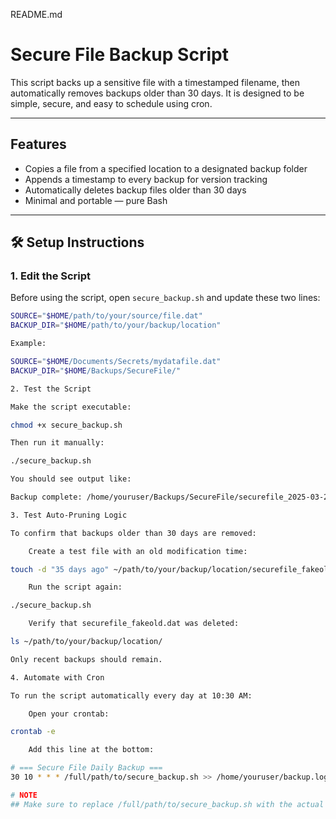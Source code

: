 README.md 

# Secure File Backup Script

This script backs up a sensitive file with a timestamped filename, then automatically removes backups older than 30 days. It is designed to be simple, secure, and easy to schedule using cron.

---

## Features

- Copies a file from a specified location to a designated backup folder
- Appends a timestamp to every backup for version tracking
- Automatically deletes backup files older than 30 days
- Minimal and portable — pure Bash

---

## 🛠 Setup Instructions

### 1. Edit the Script

Before using the script, open `secure_backup.sh` and update these two lines:

```bash
SOURCE="$HOME/path/to/your/source/file.dat"
BACKUP_DIR="$HOME/path/to/your/backup/location"

Example:

SOURCE="$HOME/Documents/Secrets/mydatafile.dat"
BACKUP_DIR="$HOME/Backups/SecureFile/"

2. Test the Script

Make the script executable:

chmod +x secure_backup.sh

Then run it manually:

./secure_backup.sh

You should see output like:

Backup complete: /home/youruser/Backups/SecureFile/securefile_2025-03-22_14-55-31.dat

3. Test Auto-Pruning Logic

To confirm that backups older than 30 days are removed:

    Create a test file with an old modification time:

touch -d "35 days ago" ~/path/to/your/backup/location/securefile_fakeold.dat

    Run the script again:

./secure_backup.sh

    Verify that securefile_fakeold.dat was deleted:

ls ~/path/to/your/backup/location/

Only recent backups should remain.

4. Automate with Cron

To run the script automatically every day at 10:30 AM:

    Open your crontab:

crontab -e

    Add this line at the bottom:

# === Secure File Daily Backup ===
30 10 * * * /full/path/to/secure_backup.sh >> /home/youruser/backup.log 2>&1

# NOTE
## Make sure to replace /full/path/to/secure_backup.sh with the actual location of the script.